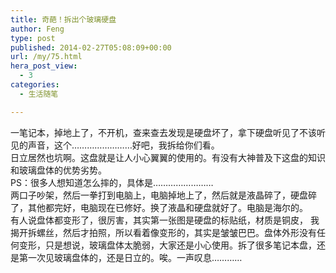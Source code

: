 ```yaml
---
title: 奇葩！拆出个玻璃硬盘
author: Feng
type: post
published: 2014-02-27T05:08:09+00:00
url: /my/75.html
hera_post_view:
  - 3
categories:
  - 生活随笔

---
```

一笔记本，掉地上了，不开机，查来查去发现是硬盘坏了，拿下硬盘听见了不该听见的声音，这个……………………好吧，我拆给你们看。  
日立居然也坑啊。这盘就是让人小心翼翼的使用的。有没有大神普及下这盘的知识和玻璃盘体的优势劣势。  
PS：很多人想知道怎么摔的，具体是……………………  
两口子吵架，然后一拳打到电脑上，电脑掉地上了，然后就是液晶碎了，硬盘碎了，其他都完好，电脑现在已修好。换了液晶和硬盘就好了。电脑是海尔的。  
有人说盘体都变形了，很厉害，其实第一张图是硬盘的标贴纸，材质是铜皮， 我揭开拆螺丝，然后才拍照，所以看着像变形的，其实是皱皱巴巴。盘体外形没有任何变形，只是想说，玻璃盘体太脆弱，大家还是小心使用。拆了很多笔记本盘，还是第一次见玻璃盘体的，还是日立的。唉。一声叹息…………

<img decoding="async" alt="" src="http://img.mydigit.net/Mon_1402/88_473354_3e4936205937af9.jpg?223" border="0" />  
<img decoding="async" alt="" src="http://img.mydigit.net/Mon_1402/88_473354_512f187232effc1.jpg?236" border="0" />  
<img decoding="async" alt="" src="http://img.mydigit.net/Mon_1402/88_473354_f006e7a736eca90.jpg?236" border="0" />  
<img decoding="async" alt="" src="http://img.mydigit.net/Mon_1402/88_473354_7126ceda343f3fa.jpg?256" border="0" />
